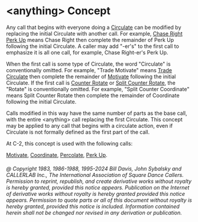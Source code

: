 
# \<anything> Concept

Any call that begins with everyone doing a
[Circulate](../b1/circulate.md) can be
modified by replacing the initial Circulate with another call. For
example, [Chase Right](../plus/chase_right.md)
[Perk Up](../c2/perk_up.md) means Chase Right then complete the
remainder of Perk Up following the initial Circulate. A caller may add
"-er's" to the first call to emphasize it is all one call, 
for example, Chase Right-er's Perk Up.

When the first call is some type of Circulate, the
word "Circulate" is conventionally omitted. For example,
"Trade Motivate" means
[Trade Circulate](../a2/trade_circulate.md)
then complete the remainder of [Motivate](../a2/motivate.md)
following the initial Circulate. If the first call is
[Counter Rotate](../c1/counter_rotate.md) or
[Split Counter Rotate](../a2/box_counter_rotate.md),
the "Rotate" is conventionally omitted. For
example, "Split Counter Coordinate" means Split Counter Rotate then
complete the remainder of Coordinate following the initial Circulate.

Calls modified in this way have the same number of parts as the base
call, with the entire \<anything> call replacing the first Circulate.
This concept may be applied to any call that begins with a circulate
action, even if Circulate is not formally defined as the first part of
the call.

At C-2, this concept is used with the following calls:

[Motivate](../a2/motivate.md),
[Coordinate](../plus/coordinate.md),
[Percolate](../c1/percolate.md),
[Perk Up](../c2/perk_up.md).

###### @ Copyright 1983, 1986-1988, 1995-2024 Bill Davis, John Sybalsky and CALLERLAB Inc., The International Association of Square Dance Callers. Permission to reprint, republish, and create derivative works without royalty is hereby granted, provided this notice appears. Publication on the Internet of derivative works without royalty is hereby granted provided this notice appears. Permission to quote parts or all of this document without royalty is hereby granted, provided this notice is included. Information contained herein shall not be changed nor revised in any derivation or publication.
